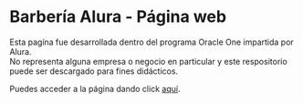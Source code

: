 # Barbería Alura - Página web

Esta pagína fue desarrollada dentro del programa Oracle One impartida por Alura.\
No representa alguna empresa o negocio en particular y este respositorio puede ser descargado para fines didácticos.

Puedes acceder a la página dando click [aquí](https://rolandvizz.github.io/barberia-alura-oracle-one/).

